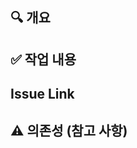 ## 🔍 개요
<!-- 이 PR이 어떤 목적을 가지고 있는지 간단히 설명해주세요. -->

## ✅ 작업 내용


## Issue Link



## ⚠️ 의존성 (참고 사항)
<!-- 리뷰어가 유의해야 할 점 -->
